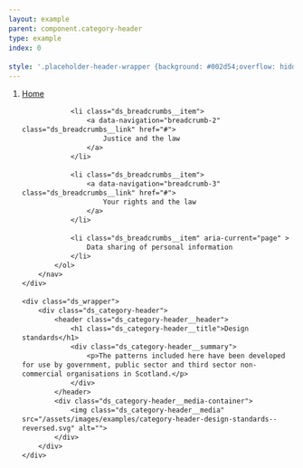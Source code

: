 ```yaml
---
layout: example
parent: component.category-header
type: example
index: 0

style: '.placeholder-header-wrapper {background: #002d54;overflow: hidden;}.example-frame__content {padding-left: 0; padding-right: 0;}'
---
```


<div class="placeholder-header-wrapper  ds_reversed">
    <div class="ds_wrapper">
        <nav aria-label="Breadcrumb">
            <ol class="ds_breadcrumbs">
                <li class="ds_breadcrumbs__item">
                    <a data-navigation="breadcrumb-1" class="ds_breadcrumbs__link" href="#">
                        Home
                    </a>
                </li>
                
                <li class="ds_breadcrumbs__item">
                    <a data-navigation="breadcrumb-2" class="ds_breadcrumbs__link" href="#">
                        Justice and the law
                    </a>
                </li>
                
                <li class="ds_breadcrumbs__item">
                    <a data-navigation="breadcrumb-3" class="ds_breadcrumbs__link" href="#">
                        Your rights and the law
                    </a>
                </li>

                <li class="ds_breadcrumbs__item" aria-current="page" >
                    Data sharing of personal information
                </li>
            </ol>
        </nav>
    </div>

    <div class="ds_wrapper">
        <div class="ds_category-header">
            <header class="ds_category-header__header">
                <h1 class="ds_category-header__title">Design standards</h1>
                <div class="ds_category-header__summary">
                    <p>The patterns included here have been developed for use by government, public sector and third sector non-commercial organisations in Scotland.</p>
                </div>
            </header>
            <div class="ds_category-header__media-container">
                <img class="ds_category-header__media" src="/assets/images/examples/category-header-design-standards--reversed.svg" alt="">
            </div>
        </div>
    </div>
</div>
